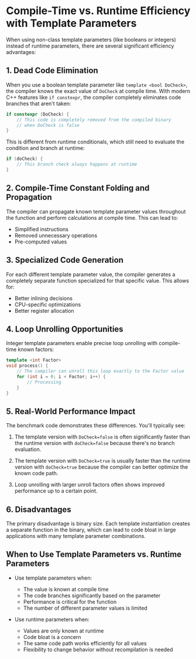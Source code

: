 # Compile-Time vs. Runtime Efficiency with Template Parameters

When using non-class template parameters (like booleans or integers) instead of runtime parameters, there are several significant efficiency advantages:

## 1. Dead Code Elimination

When you use a boolean template parameter like `template <bool DoCheck>`, the compiler knows the exact value of `DoCheck` at compile time. With modern C++ features like `if constexpr`, the compiler completely eliminates code branches that aren't taken:

```cpp
if constexpr (DoCheck) {
    // This code is completely removed from the compiled binary
    // when DoCheck is false
}
```

This is different from runtime conditionals, which still need to evaluate the condition and branch at runtime:

```cpp
if (doCheck) {
    // This branch check always happens at runtime
}
```

## 2. Compile-Time Constant Folding and Propagation

The compiler can propagate known template parameter values throughout the function and perform calculations at compile time. This can lead to:

- Simplified instructions
- Removed unnecessary operations
- Pre-computed values

## 3. Specialized Code Generation

For each different template parameter value, the compiler generates a completely separate function specialized for that specific value. This allows for:

- Better inlining decisions
- CPU-specific optimizations
- Better register allocation

## 4. Loop Unrolling Opportunities

Integer template parameters enable precise loop unrolling with compile-time known factors:

```cpp
template <int Factor>
void process() {
    // The compiler can unroll this loop exactly to the Factor value
    for (int i = 0; i < Factor; i++) {
        // Processing
    }
}
```

## 5. Real-World Performance Impact

The benchmark code demonstrates these differences. You'll typically see:

1. The template version with `DoCheck=false` is often significantly faster than the runtime version with `doCheck=false` because there's no branch evaluation.

2. The template version with `DoCheck=true` is usually faster than the runtime version with `doCheck=true` because the compiler can better optimize the known code path.

3. Loop unrolling with larger unroll factors often shows improved performance up to a certain point.

## 6. Disadvantages

The primary disadvantage is binary size. Each template instantiation creates a separate function in the binary, which can lead to code bloat in large applications with many template parameter combinations.

## When to Use Template Parameters vs. Runtime Parameters

- Use template parameters when:
  - The value is known at compile time
  - The code branches significantly based on the parameter
  - Performance is critical for the function
  - The number of different parameter values is limited

- Use runtime parameters when:
  - Values are only known at runtime
  - Code bloat is a concern
  - The same code path works efficiently for all values
  - Flexibility to change behavior without recompilation is needed